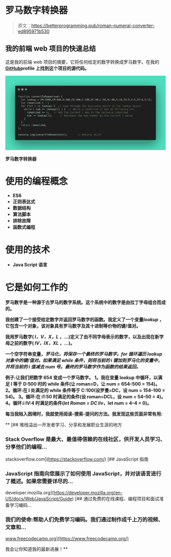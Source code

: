 # 罗马数字转换器

> 原文：<https://betterprogramming.pub/roman-numeral-converter-ed895971b530>

## 我的前端 web 项目的快速总结

这是我的前端 web 项目的摘要，它将任何给定的数字转换成罗马数字。在我的[**GitHub**](https://github.com/libormarko/Roman_Numeral_Converter)**profile 上找到这个项目的源代码。**

**![](img/9eac62e8079ea40889c4fadb50abaeb6.png)**

**罗马数字转换器**

# **使用的编程概念**

*   **ES6**
*   **正则表达式**
*   **数据结构**
*   **算法脚本**
*   **排除故障**
*   **函数式编程**

# **使用的技术**

*   **Java Script 语言**

# **它是如何工作的**

**罗马数字是一种源于古罗马的数字系统。这个系统中的数字是由拉丁字母组合而成的。**

**我创建了一个接受给定数字并返回罗马数字的函数。我定义了一个变量*lookup* ，它包含一个对象，该对象具有罗马数字及其十进制等价物的键/值对。**

**我用罗马数字( *I，V，X，L* ，…)定义了由不同字母表示的数字，以及出现在新字母之前的数字( *IV，IX，XL* ，…)。**

**一个空字符串变量，*罗马化，*将保存一个最终的罗马数字。for 循环遍历 lookup 对象中的键/值对。如果满足 while 条件，则将当前的 *i* 键加到罗马化的变量*中，并将当前的 *i* 值减去 *num* 号。最终的罗马数字作为函数的结果返回。***

**例子:让我们把数字 654 变成一个罗马数字。
1。我在变量 lookup 中循环，以满足 I 等于 D:500 时的 while 条件(让 roman=D，让 num = 654–500 = 154)。
2。循环:在 I 处满足的 while 条件等于 C:100(设罗曼=DC，设 num = 154–100 = 54)。
3。循环:在 i1:50 时满足的条件(设 roman=DCL，设 num = 54–50 = 4)。
4。循环:i IV:4 时满足的条件(***let Roman = DC liv***，let num = 4–4 = 0)。**

**每当我陷入困境时，我就使用阅读-搜索-提问的方法。我发现这些页面非常有用:**

**[](https://stackoverflow.com/) [## 堆栈溢出—开发者学习、分享和发展职业生涯的地方

### Stack Overflow 是最大、最值得信赖的在线社区，供开发人员学习、分享他们的编程…

stackoverflow.com](https://stackoverflow.com/) [](https://developer.mozilla.org/en-US/docs/Web/JavaScript/Guide) [## JavaScript 指南

### JavaScript 指南向您展示了如何使用 JavaScript，并对该语言进行了概述。如果您需要详尽的…

developer.mozilla.org](https://developer.mozilla.org/en-US/docs/Web/JavaScript/Guide) [](https://www.freecodecamp.org/) [## 通过免费的在线课程、编程项目和面试准备学习编码…

### 我们的使命:帮助人们免费学习编码。我们通过制作成千上万的视频、文章和…

www.freecodecamp.org](https://www.freecodecamp.org/) 

我会让你知道我的最新进展！**